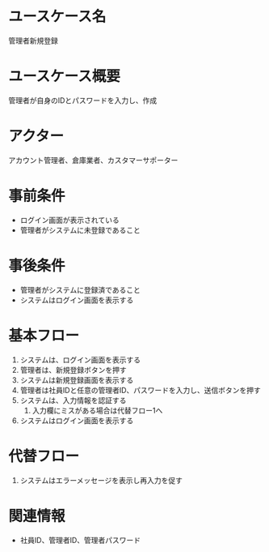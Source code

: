 # ユースケース名
管理者新規登録

# ユースケース概要
管理者が自身のIDとパスワードを入力し、作成

# アクター
アカウント管理者、倉庫業者、カスタマーサポーター

# 事前条件
- ログイン画面が表示されている
- 管理者がシステムに未登録であること

# 事後条件
- 管理者がシステムに登録済であること
- システムはログイン画面を表示する

# 基本フロー
1. システムは、ログイン画面を表示する
2. 管理者は、新規登録ボタンを押す
3. システムは新規登録画面を表示する
4. 管理者は社員IDと任意の管理者ID、パスワードを入力し、送信ボタンを押す
5. システムは、入力情報を認証する
    1. 入力欄にミスがある場合は代替フロー1へ
6. システムはログイン画面を表示する

# 代替フロー
1. システムはエラーメッセージを表示し再入力を促す

# 関連情報
- 社員ID、管理者ID、管理者パスワード